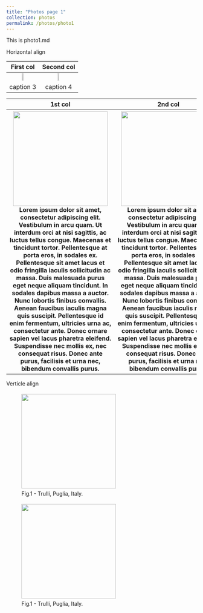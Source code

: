 ```yaml
---
title: "Photos page 1"
collection: photos
permalink: /photos/photo1
---
```


This is photo1.md

Horizontal align

| First col | Second col |
| :---: | :---: |
|<img height="10%" alt="" src="https://images.pexels.com/photos/16883535/pexels-photo-16883535/free-photo-of-woman-in-white-dress-posing-in-building-door.jpeg?auto=compress&cs=tinysrgb&w=1260&h=750&dpr=1"> | <img height="10%" src="https://images.pexels.com/photos/15679391/pexels-photo-15679391/free-photo-of-spikes-and-painting-in-home-decor.jpeg?auto=compress&cs=tinysrgb&w=1260&h=750&dpr=1"> |
| caption 3 | caption 4 |


<table>
<tr>
    <th style="text-align: center">1st col</th>
    <th style="text-align: center">2nd col</th>
  </tr>
<tr>
    <th> <img align="left" height="250px" alt="" src="https://images.pexels.com/photos/16883535/pexels-photo-16883535/free-photo-of-woman-in-white-dress-posing-in-building-door.jpeg?auto=compress&cs=tinysrgb&w=1260&h=750&dpr=1" hspace="10px"> Lorem ipsum dolor sit amet, consectetur adipiscing elit. Vestibulum in arcu quam. Ut interdum orci at nisi sagittis, ac luctus tellus congue. Maecenas et tincidunt tortor. Pellentesque at porta eros, in sodales ex. Pellentesque sit amet lacus et odio fringilla iaculis sollicitudin ac massa. Duis malesuada purus eget neque aliquam tincidunt. In sodales dapibus massa a auctor. Nunc lobortis finibus convallis. Aenean faucibus iaculis magna quis suscipit. Pellentesque id enim fermentum, ultricies urna ac, consectetur ante. Donec ornare sapien vel lacus pharetra eleifend. Suspendisse nec mollis ex, nec consequat risus. Donec ante purus, facilisis et urna nec, bibendum convallis purus. </th>
    <th> <img align="left" height="250px" src="https://images.pexels.com/photos/15679391/pexels-photo-15679391/free-photo-of-spikes-and-painting-in-home-decor.jpeg?auto=compress&cs=tinysrgb&w=1260&h=750&dpr=1" hspace="10px"> Lorem ipsum dolor sit amet, consectetur adipiscing elit. Vestibulum in arcu quam. Ut interdum orci at nisi sagittis, ac luctus tellus congue. Maecenas et tincidunt tortor. Pellentesque at porta eros, in sodales ex. Pellentesque sit amet lacus et odio fringilla iaculis sollicitudin ac massa. Duis malesuada purus eget neque aliquam tincidunt. In sodales dapibus massa a auctor. Nunc lobortis finibus convallis. Aenean faucibus iaculis magna quis suscipit. Pellentesque id enim fermentum, ultricies urna ac, consectetur ante. Donec ornare sapien vel lacus pharetra eleifend. Suspendisse nec mollis ex, nec consequat risus. Donec ante purus, facilisis et urna nec, bibendum convallis purus. </th>
  </tr>
</table>


Verticle align
<div style="text-align: left">
    <figure>
    <img width="250px" src="https://images.pexels.com/photos/585759/pexels-photo-585759.jpeg?h=750&w=1260" vspace="5px">
    <figcaption>Fig.1 - Trulli, Puglia, Italy.</figcaption>
    </figure>
    <!-- <br> -->
    <figure>
    <img width="250px" src="https://images.pexels.com/photos/1335115/pexels-photo-1335115.jpeg?h=750&w=1260" vspace="5px">
    <figcaption>Fig.1 - Trulli, Puglia, Italy.</figcaption>
    </figure>
    <br>
</div>

